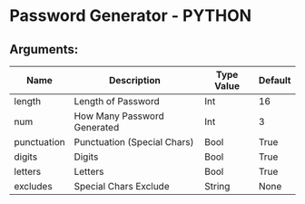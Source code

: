 # Password Generator - PYTHON

## Arguments:

| Name        | Description                 | Type Value | Default |
| ----------- | --------------------------- | ---------- | ------- |
| length      | Length of Password          | Int        | 16      |
| num         | How Many Password Generated | Int        | 3       |
| punctuation | Punctuation (Special Chars) | Bool       | True    |
| digits      | Digits                      | Bool       | True    |
| letters     | Letters                     | Bool       | True    |
| excludes    | Special Chars Exclude       | String     | None    |

